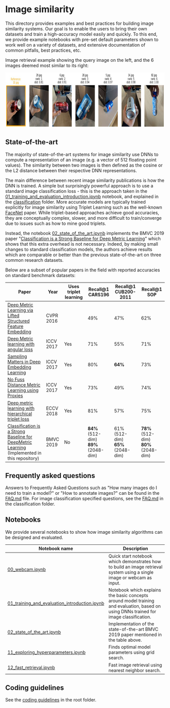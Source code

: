 # Image similarity

This directory provides examples and best practices for building image similarity systems. Our goal is to enable the users to bring their own datasets and train a high-accuracy model easily and quickly. To this end, we provide example notebooks with pre-set default parameters shown to work well on a variety of datasets, and extensive documentation of common pitfalls, best practices, etc.

Image retrieval example showing the query image on the left, and the 6 images deemed most similar to its right:  
<p align="center">
  <img src="./media/imsim_example1.jpg" height="175" alt="Image retrieval example"/>
</p>

## State-of-the-art

The majority of state-of-the-art systems for image similarity use DNNs to compute a representation of an image (e.g. a vector of 512 floating point values). The similarity between two images is then defined as the cosine or the L2 distance between their respective DNN representations.

The main difference between recent image similarity publications is how the DNN is trained. A simple but surprisingly powerful approach is to use a standard image classification loss - this is the approach taken in the [01_training_and_evaluation_introduction.ipynb](01_training_and_evaluation_introduction.ipynb) notebook, and explained in the [classification](../classification/README.md) folder. More accurate models are typically trained explicitly for image similarity using Triplet Learning such as the well-known [FaceNet](https://arxiv.org/pdf/1503.03832.pdf) paper. While triplet-based approaches achieve good accuracies, they are conceptually complex, slower, and more difficult to train/converge due to issues such as how to mine good triplets.

Instead, the notebook [02_state_of_the_art.ipynb](02_state_of_the_art.ipynb) implements the BMVC 2019 paper "[Classification is a Strong Baseline for Deep Metric Learning](https://arxiv.org/abs/1811.12649)" which shows that this extra overhead is not necessary. Indeed, by making small changes to standard classification models, the authors achieve results which are comparable or better than the previous state-of-the-art on three common research datasets.

Below are a subset of popular papers in the field with reported accuracies on standard benchmark datasets:

| Paper | Year	| Uses triplet learning |	Recall@1 CARS196 | Recall@1 CUB200-2011	| Recall@1 SOP |
| ----- | ----- | --------------------- | ---------------- | -------------------- | ------------ |
| [Deep Metric Learning via Lifted Structured Feature Embedding](https://arxiv.org/abs/1511.06452) | CVPR 2016	|  | 49%	| 47%	| 62% |				
| [Deep Metric learning with angular loss](https://arxiv.org/abs/1708.01682)                       | ICCV 2017	| Yes |	71%	| 55%	| 71%	|
| [Sampling Matters in Deep Embedding Learning](https://arxiv.org/abs/1706.07567)                  | ICCV 2017	| Yes |	80%	| **64%**	| 73%	|
| [No Fuss Distance Metric Learning using Proxies](https://arxiv.org/abs/1703.07464)               | ICCV 2017	| Yes	| 73%	| 49%	| 74% |
| [Deep metric learning with hierarchical triplet loss](https://arxiv.org/abs/1810.06951)          | ECCV 2018  |	Yes	| 81%	| 57%	| 75%	|
| [Classification is a Strong Baseline for DeepMetric Learning](https://arxiv.org/abs/1811.12649) <br> (Implemented in this repository)  | BMVC 2019	| No  | **84%** (512-dim) <br> **89%** (2048-dim) |	61% (512-dim) <br> **65%** (2048-dim) |	**78%** (512-dim) <br> **80%** (2048-dim) |			


## Frequently asked questions

Answers to Frequently Asked Questions such as "How many images do I need to train a model?" or "How to annotate images?" can be found in the [FAQ.md](FAQ.md) file. For image classification specified questions, see the [FAQ.md](../classification/FAQ.md) in the classification folder.


## Notebooks

We provide several notebooks to show how image similarity algorithms can be designed and evaluated.

| Notebook name | Description |
| --- | --- |
| [00_webcam.ipynb](00_webcam.ipynb)| Quick start notebook which demonstrates how to build an image retrieval system using a single image or webcam as input.
| [01_training_and_evaluation_introduction.ipynb](01_training_and_evaluation_introduction.ipynb)| Notebook which explains the basic concepts around model training and evaluation, based on using DNNs trained for image classification.|
| [02_state_of_the_art.ipynb](02_state_of_the_art.ipynb) | Implementation of the state-of-the-art BMVC 2019 paper mentioned in the table above. |
| [11_exploring_hyperparameters.ipynb](11_exploring_hyperparameters.ipynb)| Finds optimal model parameters using grid search. |
| [12_fast_retrieval.ipynb](12_fast_retrieval.ipynb)| Fast image retrieval using nearest neighbor search. |


## Coding guidelines

See the [coding guidelines](../../CONTRIBUTING.md#coding-guidelines) in the root folder.
